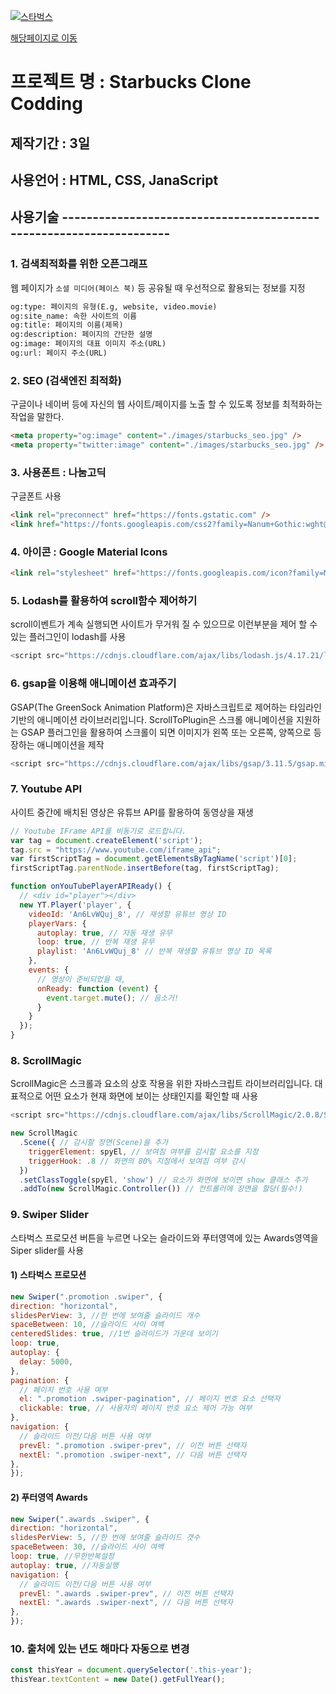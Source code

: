 [![스타벅스](./images/starbucks_logo.png)](https://ehdrbdla777.github.io/testStarbucks/)

[해당페이지로 이동](https://ehdrbdla777.github.io/testStarbucks/)

# 프로젝트 명 : Starbucks Clone Codding

## 제작기간 : 3일

## 사용언어 : HTML, CSS, JanaScript

## 사용기술 --------------------------------------------------------------------

### 1. 검색최적화를 위한 오픈그래프
웹 페이지가 `소셜 미디어(페이스 북)` 등 공유될 때 우선적으로 활용되는 정보를 지정
```html
og:type: 페이지의 유형(E.g, website, video.movie)
og:site_name: 속한 사이트의 이름
og:title: 페이지의 이름(제목)
og:description: 페이지의 간단한 설명
og:image: 페이지의 대표 이미지 주소(URL)
og:url: 페이지 주소(URL)
```

### 2. SEO (검색엔진 최적화)
구글이나 네이버 등에 자신의 웹 사이트/페이지를 노출 할 수 있도록 정보를 최적화하는 작업을 말한다.
```html
<meta property="og:image" content="./images/starbucks_seo.jpg" />
<meta property="twitter:image" content="./images/starbucks_seo.jpg" />
```

### 3. 사용폰트 : 나눔고딕
구글폰트 사용
```html
<link rel="preconnect" href="https://fonts.gstatic.com" />
<link href="https://fonts.googleapis.com/css2?family=Nanum+Gothic:wght@400;700&display=swap" rel="stylesheet" />
```

### 4. 아이콘 : Google Material Icons
```html
<link rel="stylesheet" href="https://fonts.googleapis.com/icon?family=Material+Icons" />
```

### 5. Lodash를 활용하여 scroll함수 제어하기
scroll이벤트가 계속 실행되면 사이트가 무거워 질 수 있으므로 이런부분을 제어 할 수 있는 플러그인이 lodash를 사용
```javascript
<script src="https://cdnjs.cloudflare.com/ajax/libs/lodash.js/4.17.21/lodash.min.js" integrity="sha512-WFN04846sdKMIP5LKNphMaWzU7YpMyCU245etK3g/2ARYbPK9Ub18eG+ljU96qKRCWh+quCY7yefSmlkQw1ANQ==" crossorigin="anonymous" referrerpolicy="no-referrer"></script>
```

### 6. gsap을 이용해 애니메이션 효과주기
GSAP(The GreenSock Animation Platform)은 자바스크립트로 제어하는 타임라인 기반의 애니메이션 라이브러리입니다. ScrollToPlugin은 스크롤 애니메이션을 지원하는 GSAP 플러그인을 활용하여 스크롤이 되면 이미지가 왼쪽 또는 오른쪽, 양쪽으로 등장하는 애니메이션을 제작
```javascript
<script src="https://cdnjs.cloudflare.com/ajax/libs/gsap/3.11.5/gsap.min.js" integrity="sha512-cOH8ndwGgPo+K7pTvMrqYbmI8u8k6Sho3js0gOqVWTmQMlLIi6TbqGWRTpf1ga8ci9H3iPsvDLr4X7xwhC/+DQ==" crossorigin="anonymous" referrerpolicy="no-referrer"></script>
```

### 7. Youtube API
사이트 중간에 배치된 영상은 유튜브 API를 활용하여 동영상을 재생
```javascript
// Youtube IFrame API를 비동기로 로드합니다.
var tag = document.createElement('script');
tag.src = "https://www.youtube.com/iframe_api";
var firstScriptTag = document.getElementsByTagName('script')[0];
firstScriptTag.parentNode.insertBefore(tag, firstScriptTag);

function onYouTubePlayerAPIReady() {
  // <div id="player"></div>
  new YT.Player('player', {
    videoId: 'An6LvWQuj_8', // 재생할 유튜브 영상 ID
    playerVars: {
      autoplay: true, // 자동 재생 유무
      loop: true, // 반복 재생 유무
      playlist: 'An6LvWQuj_8' // 반복 재생할 유튜브 영상 ID 목록
    },
    events: {
      // 영상이 준비되었을 때,
      onReady: function (event) {
        event.target.mute(); // 음소거!
      }
    }
  });
}
```

### 8. ScrollMagic
ScrollMagic은 스크롤과 요소의 상호 작용을 위한 자바스크립트 라이브러리입니다. 대표적으로 어떤 요소가 현재 화면에 보이는 상태인지를 확인할 때 사용
```javascript
<script src="https://cdnjs.cloudflare.com/ajax/libs/ScrollMagic/2.0.8/ScrollMagic.min.js"></script>
```
```javascript
new ScrollMagic
  .Scene({ // 감시할 장면(Scene)을 추가
    triggerElement: spyEl, // 보여짐 여부를 감시할 요소를 지정
    triggerHook: .8 // 화면의 80% 지점에서 보여짐 여부 감시
  })
  .setClassToggle(spyEl, 'show') // 요소가 화면에 보이면 show 클래스 추가
  .addTo(new ScrollMagic.Controller()) // 컨트롤러에 장면을 할당(필수!)
```

### 9. Swiper Slider
스타벅스 프로모션 버튼을 누르면 나오는 슬라이드와 푸터영역에 있는 Awards영역을 Siper slider를 사용

#### 1) 스타벅스 프로모션
```javascript
new Swiper(".promotion .swiper", {
direction: "horizontal",
slidesPerView: 3, //한 번에 보여줄 슬라이드 개수
spaceBetween: 10, //슬라이드 사이 여백
centeredSlides: true, //1번 슬라이드가 가운데 보이기
loop: true,
autoplay: {
  delay: 5000,
},
pagination: {
  // 페이지 번호 사용 여부
  el: ".promotion .swiper-pagination", // 페이지 번호 요소 선택자
  clickable: true, // 사용자의 페이지 번호 요소 제어 가능 여부
},
navigation: {
  // 슬라이드 이전/다음 버튼 사용 여부
  prevEl: ".promotion .swiper-prev", // 이전 버튼 선택자
  nextEl: ".promotion .swiper-next", // 다음 버튼 선택자
},
});
```

#### 2) 푸터영역 Awards
```javascript
new Swiper(".awards .swiper", {
direction: "horizontal",
slidesPerView: 5, //한 번에 보여줄 슬라이드 갯수
spaceBetween: 30, //슬라이드 사이 여백
loop: true, //무한반복설정
autoplay: true, //자동실행
navigation: {
  // 슬라이드 이전/다음 버튼 사용 여부
  prevEl: ".awards .swiper-prev", // 이전 버튼 선택자
  nextEl: ".awards .swiper-next", // 다음 버튼 선택자
},
});
```

### 10. 출처에 있는 년도 해마다 자동으로 변경
```javascript
const thisYear = document.querySelector('.this-year');
thisYear.textContent = new Date().getFullYear();
```